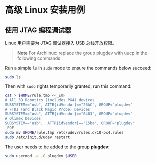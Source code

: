 # 高级 Linux 安装用例

## 使用 JTAG 编程调试器

Linux 用户需要为 JTAG 调试器接入 USB 总线开放权限。

> **Note** For Archlinux: replace the group plugdev with uucp in the following commands

Run a simple `ls` in `sudo` mode to ensure the commands below succeed:

```sh
sudo ls
```

Then with `sudo` rights temporarily granted, run this command:

```sh
cat > $HOME/rule.tmp <<_EOF
# All 3D Robotics (includes PX4) devices
SUBSYSTEM=="usb", ATTR{idVendor}=="26AC", GROUP="plugdev"
# FTDI (and Black Magic Probe) Devices
SUBSYSTEM=="usb", ATTR{idVendor}=="0483", GROUP="plugdev"
# Olimex Devices
SUBSYSTEM=="usb",  ATTR{idVendor}=="15ba", GROUP="plugdev"
_EOF
sudo mv $HOME/rule.tmp /etc/udev/rules.d/10-px4.rules
sudo /etc/init.d/udev restart
```

The user needs to be added to the group **plugdev**:

```sh
sudo usermod -a -G plugdev $USER
```